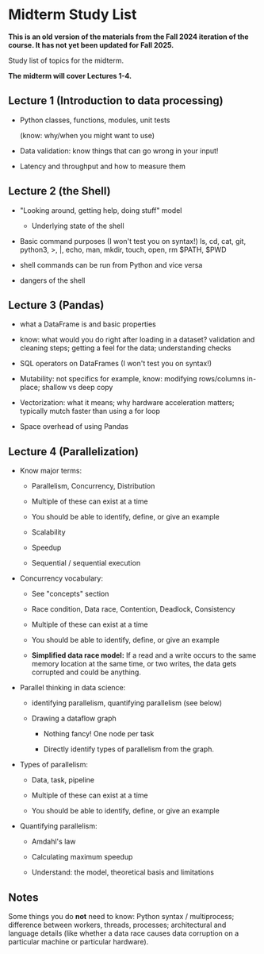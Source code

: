 # Midterm Study List

**This is an old version of the materials from the Fall 2024 iteration of the course. It has not yet been updated for Fall 2025.**

Study list of topics for the midterm.

**The midterm will cover Lectures 1-4.**

## Lecture 1 (Introduction to data processing)

- Python classes, functions, modules, unit tests

  (know: why/when you might want to use)

- Data validation: know things that can go wrong in your input!

- Latency and throughput and how to measure them

## Lecture 2 (the Shell)

- "Looking around, getting help, doing stuff" model

  + Underlying state of the shell

- Basic command purposes (I won't test you on syntax!)
  ls, cd, cat, git, python3, >, |, echo, man, mkdir, touch, open, rm
  $PATH, $PWD

- shell commands can be run from Python and vice versa

- dangers of the shell

## Lecture 3 (Pandas)

- what a DataFrame is and basic properties

- know: what would you do right after loading in a dataset?
  validation and cleaning steps; getting a feel for the data;
  understanding checks

- SQL operators on DataFrames (I won't test you on syntax!)

- Mutability: not specifics
  for example, know: modifying rows/columns in-place;
  shallow vs deep copy

- Vectorization: what it means; why hardware acceleration matters;
  typically mutch faster than using a for loop

- Space overhead of using Pandas

## Lecture 4 (Parallelization)

- Know major terms:
    + Parallelism, Concurrency, Distribution

    + Multiple of these can exist at a time

    + You should be able to identify, define, or give an example

    + Scalability

    + Speedup

    + Sequential / sequential execution

- Concurrency vocabulary:

    + See "concepts" section

    + Race condition, Data race, Contention, Deadlock, Consistency

    + Multiple of these can exist at a time

    + You should be able to identify, define, or give an example

    + **Simplified data race model:**
      If a read and a write occurs to the same memory location at the same time,
      or two writes, the data gets corrupted and could be anything.

- Parallel thinking in data science:
    + identifying parallelism, quantifying parallelism
      (see below)

    + Drawing a dataflow graph
        * Nothing fancy! One node per task

        * Directly identify types of parallelism from the graph.

- Types of parallelism:
    + Data, task, pipeline

    + Multiple of these can exist at a time

    + You should be able to identify, define, or give an example

- Quantifying parallelism:
    + Amdahl's law

    + Calculating maximum speedup

    + Understand: the model, theoretical basis and limitations

## Notes

Some things you do **not** need to know:
Python syntax / multiprocess; difference between workers, threads, processes; architectural and language details (like whether a data race causes data corruption on a particular machine or particular hardware).
